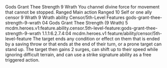 <ability>
  <name>Gods Grant Thee Strength</name>
  <cost>9 Wrath</cost>
  <flavor>You channel divine force for movement that cannot be stopped.</flavor>
  <keywords>
    <keyword>Ranged</keyword>
  </keywords>
  <type>Main action</type>
  <distance>Ranged 10</distance>
  <target>Self or one ally</target>
  <metadata>
    <class>censor</class>
    <cost>9 Wrath</cost>
    <cost_amount>9</cost_amount>
    <cost_resource>Wrath</cost_resource>
    <feature_type>ability</feature_type>
    <file_dpath>Censor/5th-Level Features</file_dpath>
    <item_id>gods-grant-thee-strength-9-wrath</item_id>
    <item_index>04</item_index>
    <item_name>Gods Grant Thee Strength (9 Wrath)</item_name>
    <level>5</level>
    <scc>mcdm.heroes.v1:feature.ability.censor.5th-level-feature:gods-grant-thee-strength-9-wrath</scc>
    <scdc>1.1.1:6.2.7.4:04</scdc>
    <source>mcdm.heroes.v1</source>
    <type>feature/ability/censor/5th-level-feature</type>
  </metadata>
  <effects>
    <effect type="mundane">The target ends any condition or effect on them that is ended by a saving throw or that ends at the end of their turn, or a prone target can stand up. The target then gains 2 surges, can shift up to their speed while ignoring difficult terrain, and can use a strike signature ability as a free triggered action.</effect>
  </effects>
</ability>
